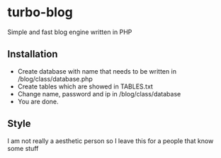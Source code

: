 # turbo-blog
Simple and fast blog engine written in PHP

## Installation
* Create database with name that needs to be written in /blog/class/database.php
* Create tables which are showed in TABLES.txt
* Change name, password and ip in /blog/class/database
* You are done.

## Style
I am not really a aesthetic person so I leave this for a people that know some stuff
